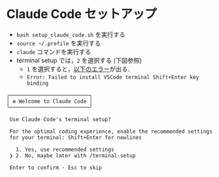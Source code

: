 # Claude Code セットアップ

- `bash setup_claude_code.sh` を実行する
- `source ~/.profile` を実行する
- `claude` コマンドを実行する
- terminal setup では，`2` を選択する (下図参照)
  - `1` を選択すると，[以下のエラー](https://github.com/anthropics/claude-code/issues/193)が出る．
  - `Error: Failed to install VSCode terminal Shift+Enter key binding`

```
╭──────────────────────────╮
│ ✻ Welcome to Claude Code │
╰──────────────────────────╯

 Use Claude Code's terminal setup?

 For the optimal coding experience, enable the recommended settings
 for your terminal: Shift+Enter for newlines

   1. Yes, use recommended settings
 ❯ 2. No, maybe later with /terminal-setup

 Enter to confirm · Esc to skip

```
